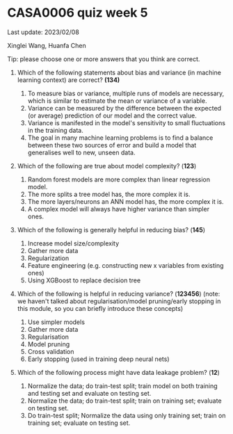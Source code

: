 # CASA0006 quiz week 5

Last update: 2023/02/08

Xinglei Wang, Huanfa Chen

Tip: please choose one or more answers that you think are correct.

1. Which of the following statements about bias and variance (in machine learning context) are correct? **(134)**
   1. To measure bias or variance, multiple runs of models are necessary, which is
   similar to estimate the mean or variance of a variable.
   2. Variance can be measured by the difference between the expected (or average) prediction of our model and the correct value.
   3. Variance is manifested in the model's sensitivity to small fluctuations in the training data.
   4. The goal in many machine learning problems is to find a balance between these two sources of error and build a model that generalises well to new, unseen data.
2. Which of the following are true about model complexity? (**123**)
   1. Random forest models are more complex than linear regression model.
   2. The more splits a tree model has, the more complex it is.
   3. The more layers/neurons an ANN model has, the more complex it is.
   4. A complex model will always have higher variance than simpler ones.
3. Which of the following is generally helpful in reducing bias? (**145**)
   1. Increase model size/complexity
   2. Gather more data
   3. Regularization
   4. Feature engineering (e.g. constructing new x variables from existing ones)
   5. Using XGBoost to replace decision tree
4. Which of the following is helpful in reducing variance? (**123456**) (note: we haven't talked about regularisation/model pruning/early stopping in this module, so you can briefly introduce these concepts)
   1. Use simpler models
   2. Gather more data
   3. Regularisation
   4. Model pruning
   5. Cross validation
   6. Early stopping (used in training deep neural nets)

5. Which of the following process might have data leakage problem? (**12**)
   1. Normalize the data; do train-test split; train model on both training and testing set and evaluate on testing set.
   2. Normalize the data; do train-test split; train on training set; evaluate on testing set.
   3. Do train-test split; Normalize the data using only training set; train on training set; evaluate on testing set.